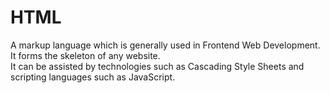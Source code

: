 # HTML
A markup language which is generally used in Frontend Web Development.<br>
It forms the skeleton of any website. <br>
 It can be assisted by technologies such as Cascading Style Sheets and scripting languages such as JavaScript.
